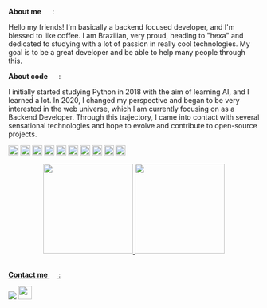 **About me** <img height="14em" width="14em" src="https://super.so/icon/light/coffee.svg"> :

Hello my friends! I'm basically a backend focused developer, and I'm blessed to like coffee. I am Brazilian, very proud, heading to "hexa" and dedicated to studying with a lot of passion in really cool technologies. My goal is to be a great developer and be able to help many people through this.

**About code** <img height="14em" width="14em" src="https://super.so/icon/light/git-merge.svg"> :

I initially started studying Python in 2018 with the aim of learning AI, and I learned a lot. In 2020, I changed my perspective and began to be very interested in the web universe, which I am currently focusing on as a Backend Developer. Through this trajectory, I came into contact with several sensational technologies and hope to evolve and contribute to open-source projects.

<code><img height="20" alt="typescript" src="https://cdn.icon-icons.com/icons2/2415/PNG/512/typescript_original_logo_icon_146317.png"></code>
<code><img height="20" alt="javascript" src="https://cdn.icon-icons.com/icons2/2415/PNG/512/javascript_original_logo_icon_146455.png"></code>
<code><img height="20" alt="python" src="https://static.cloud-boxloja.com/lojas/wyfyg/produtos/cf02b27f-ab1b-4a50-ad17-4aa4e0368a94.jpg"></code>
<code><img height="20" alt="docker" src="https://cdn.icon-icons.com/icons2/2699/PNG/512/docker_tile_logo_icon_168248.png"></code>
<code><img height="20" alt="aws" src="https://www.inovex.de/wp-content/uploads/Amazon_Web_Services_Logo-kl.png"></code>
<code><img height="20" width="20" alt="nest" src="https://www.codewithvlad.com/assets/svg/nest-logo.svg"></code>
<code><img height="20" alt="django" src="https://img.stackshare.io/service/994/4aGjtNQv.png"></code>
<code><img height="20" alt="html" src="https://cdn2.iconfinder.com/data/icons/metro-ui-dock/512/HTML5.png"></code>
<code><img height="20" alt="css" src="https://cdn0.iconfinder.com/data/icons/long-shadow-web-icons/512/css-512.png"></code>
<code><img height="20" alt="arch" src="https://cdn.icon-icons.com/icons2/1508/PNG/512/distributorlogoarchlinux_103805.png"></code>

<div align="center">
  <a href="https://github.com/salesof7">
  <img 
    height="180em" 
    src="https://github-readme-stats-salesof7.vercel.app/api?username=salesof7&theme=ayu-mirage&title_color=02665C&ring_color=264773&show_icons=true&icon_color=6FA6A6&text_color=E0E0E0&count_private=true"
  >
  <img 
    height="180em" 
    src="https://github-readme-stats-salesof7.vercel.app/api/top-langs/?username=salesof7&layout=compact&theme=ayu-mirage&title_color=E0E0E0&text_color=6FA6A6&langs_count=8"
  >
</div>

<br/>

**Contact me** <img height="14em" width="14em" src="https://super.so/icon/light/headphones.svg"> :

<div>
  <a href="https://github.com/salesof7" target="_blank"><img src="https://img.shields.io/badge/GitHub-100000?style=for-the-badge&logo=github&logoColor=white" target="_blank"></a>
  <a href="https://github.com/salesof7" target="_blank"><img src="https://img.shields.io/badge/LinkedIn-0077B5?style=for-the-badge&logo=linkedin&logoColor=white" target="_blank" height="27px"></a>
</div>

<!-- https://icon-icons.com/pt/ -->
<!-- https://super.so/icons-light   -->
